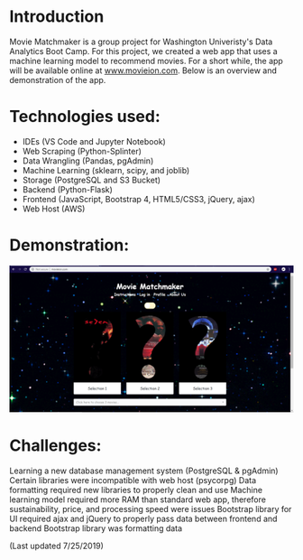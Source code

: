 

# Introduction
Movie Matchmaker is a group project for Washington Univeristy's Data Analytics Boot Camp. For this project, we created a web app that uses a machine learning model to recommend movies. For a short while, the app will be available online at www.movieion.com. Below is an overview and demonstration of the app.


# Technologies used:

   - IDEs (VS Code and Jupyter Notebook)
   - Web Scraping (Python-Splinter)
   - Data Wrangling (Pandas, pgAdmin)
   - Machine Learning (sklearn, scipy, and joblib)
   - Storage (PostgreSQL and S3 Bucket)
   - Backend (Python-Flask)
   - Frontend (JavaScript, Bootstrap 4, HTML5/CSS3, jQuery, ajax)
   - Web Host (AWS)

# Demonstration:
<img src="static/images2/step1.PNG" width="900">


# Challenges:

Learning a new database management system  (PostgreSQL & pgAdmin)
Certain libraries were incompatible with web host (psycorpg)
Data formatting required new libraries to properly clean and use
Machine learning model required more RAM than standard web app, therefore sustainability, price, and processing speed were issues
Bootstrap library for UI required ajax and jQuery to properly pass data between frontend and backend
Bootstrap library was formatting data



(Last updated 7/25/2019)
